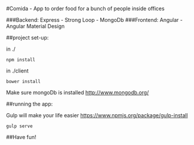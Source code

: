 #Comida - App to order food for a bunch of people inside offices


###Backend: Express - Strong Loop - MongoDb
###Frontend: Angular - Angular Material Design

##project set-up:

in ./
```
npm install
```
in ./client

```
bower install
```

Make sure mongoDb is installed
http://www.mongodb.org/

##running the app:

Gulp will make your life easier
https://www.npmjs.org/package/gulp-install
```
gulp serve
```

##Have fun!